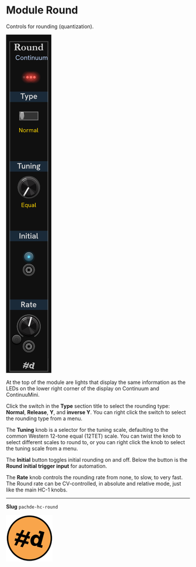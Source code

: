 # Module Round

Controls for rounding (quantization).

![Round module](./image/Round.png)

At the top of the module are lights that display the same information as the LEDs on the lower right corner of the display on Continuum and ContinuuMini.

Click the switch in the **Type** section title to select the rounding type: **Normal**, **Release**, **Y**, and **inverse Y**.
You can right click the switch to select the rounding type from a menu.

The **Tuning** knob is a selector for the tuning scale, defaulting to the common Western 12-tone equal (12TET) scale.
You can twist the knob to select different scales to round to, or you can right click the knob to select the tuning scale from a menu.

The **Initial** button toggles initial rounding on and off.
Below the button is the **Round initial trigger input** for automation.

The **Rate** knob controls the rounding rate from none, to slow, to very fast.
The Round rate can be CV-controlled, in absolute and relative mode, just like the main HC-1 knobs.

---

**Slug** `pachde-hc-round`

![pachde (#d) logo](./image/Logo.svg)
